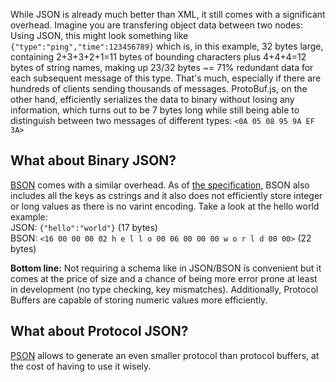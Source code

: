 While JSON is already much better than XML, it still comes with a significant overhead. Imagine you are transfering object data between two nodes: Using JSON, this might look something like `{"type":"ping","time":123456789}` which is, in this example, 32 bytes large, containing 2+3+3+2+1=11 bytes of bounding characters plus 4+4+4=12 bytes of string names, making up 23/32 bytes ~= 71% redundant data for each subsequent message of this type. That's much, especially if there are hundreds of clients sending thousands of messages. ProtoBuf.js, on the other hand, efficiently serializes the data to binary without losing any information, which turns out to be 7 bytes long while still being able to distinguish between two messages of different types: `<0A 05 08 95 9A EF 3A>`

What about Binary JSON?
-----------------------
[BSON](http://bsonspec.org) comes with a similar overhead. As of [the specification](http://bsonspec.org/#/specification), BSON also includes all the keys as cstrings and it also does not efficiently store integer or long values as there is no varint encoding. Take a look at the hello world example:  
JSON: `{"hello":"world"}` (17 bytes)  
BSON: `<16 00 00 00 02 h e l l o 00 06 00 00 00 w o r l d 00 00>` (22 bytes)

**Bottom line:** Not requiring a schema like in JSON/BSON is convenient but it comes at the price of size and a chance of being more error prone at least in development (no type checking, key mismatches). Additionally, Protocol Buffers are capable of storing numeric values more efficiently.

What about Protocol JSON?
-------------------------
[PSON](https://github.com/dcodeIO/PSON) allows to generate an even smaller protocol than protocol buffers, at the cost of having to use it wisely.